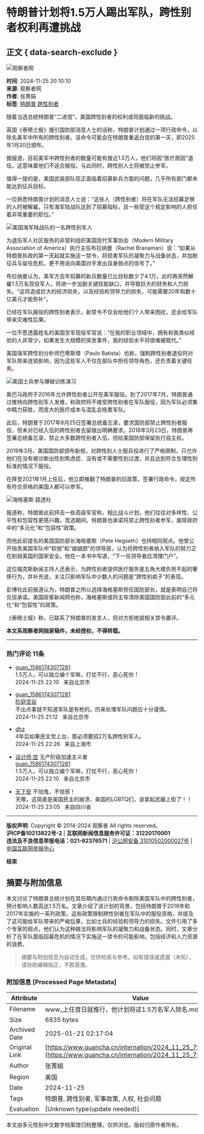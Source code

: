 # 特朗普计划将1.5万人踢出军队，跨性别者权利再遭挑战

## 正文 { data-search-exclude }


![观察者网](../images/mian-logo.png)

**时间**: 2024-11-25 20:10:10  
**来源**: 观察者网  
**作者**: 张菁娟  
**标签**: [特朗普](https://www.guancha.cn/api/search.htm?click=news&keyword=%E7%89%B9%E6%9C%97%E6%99%AE) [跨性别者](https://www.guancha.cn/api/search.htm?click=news&keyword=%E8%B7%A8%E6%80%A7%E5%88%AB%E8%80%85)  

随着当选总统特朗普“二进宫”，美国跨性别者的权利或将面临新的挑战。

英国《泰晤士报》援引国防部消息人士的话称，特朗普计划通过一项行政命令，以除名美军中所有的跨性别者。该命令可能会在特朗普重返白宫的第一天，即2025年1月20日颁布。

据报道，目前美军中跨性别者的数量可能有接近1.5万人，他们将因“医疗原因”退伍，这意味着他们不适合服役。与此同时，跨性别人士将被禁止参军。

值得一提的是，美国武装部队现正面临着招募新兵方面的问题，几乎所有部门都未能达到征兵目标。

一位熟悉特朗普计划的消息人士说：“这些人（跨性别者）将在军队无法招募足够的人时被解雇。只有海军陆战队达到了招募指标，且一些受这个规定影响的人担任着非常重要的职位。”

![美国海军陆战队的一名跨性别军人](https://i.guancha.cn/news/mainland/2024/11/25/20241125183635121.jpg)

为退伍军人社区服务的非营利组织美国现代军事协会（Modern Military Association of America）执行主任布拉纳曼（Rachel Branaman）说：“如果从特朗普执政的第一天起就实施这一禁令，将损害军队的凝聚力与战备状态，并加剧征兵与留任危机，更不用说向美国对手发出自身弱点的信号了。”

布拉纳曼认为，美军方去年招募的新兵数量已比目标数少了4.1万，此时再突然解雇1.5万名现役军人，将进一步加剧关键技能缺口，并导致巨大的财务和人力损失。“这将造成巨大的经济损失，以及经验和领导力的损失，可能需要20年和数十亿美元才能弥补”。

已经在军队服役的跨性别者表示，新禁令不仅会给他们个人带来困扰，还会给军队带来灾难性后果。

一位不愿透露姓名的美国空军现役军官说：“在我的职业领域中，拥有和我类似经验的人非常少，如果发生大规模的突发事件，我的经验水平将很难被取代。”

美国海军跨性别分析师巴蒂斯塔（Paulo Batista）也称，强制跨性别者退役将对军队带来连锁影响，因为这些军人不仅在部队中担任领导角色，还负责着关键任务。

![美国士兵参与爆破训练演习](https://i.guancha.cn/news/mainland/2024/11/25/20241125184235133.png)

奥巴马政府于2016年允许跨性别者公开在美军服役。到了2017年7月，特朗普通过推特向跨性别军人发难，称政府将不接受跨性别者在军队服役，因为军队必须集中精力获胜，而庞大的医疗成本与混乱会拖累军队。

此后，特朗普于2017年8月25日签署总统备忘录，要求国防部禁止跨性别者服役，但未对已经入伍的跨性别者去留做出明确要求。2018年3月23日，特朗普再签署总统备忘录，禁止大多数跨性别者入伍，但给美国防部保留执行自主权。

2019年3月，美国国防部颁布新规，对跨性别人士服兵役进行了严格限制，只允许他们在没有被诊断出性别焦虑症、没有或不需要性别过渡，并且达到符合生理性别标准的情况下服役。

在拜登2021年1月上任后，他立即推翻了特朗普的旧政策，签署行政命令，规定所有符合资格的美国人都可以参军。

![海格塞斯 路透社](https://i.guancha.cn/news/mainland/2024/11/25/20241125182616331.png)

报道称，特朗普此前抨击一些高级军官称，相比战斗计划，他们往往对多样性、公平性和包容性更感兴趣。竞选期间，特朗普也承诺将禁止跨性别者参军，废除政府中的“多元化”和“包容性”政策。

而他此前提名的美国国防部长海格塞斯（Pete Hegseth）也持相同观点。他曾公开指责美国军队中“软弱”和“娘娘腔”的领导层，认为将跨性别者纳入军队的努力正在削弱美国的国家安全。他在一本书中写道，“下一任领导者应清理门户”。

这位福克斯新闻主持人还表示，为跨性别者提供医疗服务是五角大楼负担不起的奢侈行为，并补充说，关注只影响军队中少数人的问题是“跨性别疯子”的表现。

彭博社此前报道认为，特朗普之所以选择海格塞斯担任国防部长，就是表明自己将兑现承诺。美国政客新闻网也称，海格塞斯或将主导清除美国国防部此前的“多元化”和“包容性”的政策。

《泰晤士报》称，已联系了特朗普的发言人，但对方拒绝就相关禁令置评。

**本文系观察者网独家稿件，未经授权，不得转载。**

---

### 热门评论 11条

- [guan_15861743071281](https://user.guancha.cn/user/personal-homepage?uid=876383)  
  1.5万人，可以独立编个军嘛，打仗不行，恶心死你！  
  2024-11-25 22:10   来自北京市

- [guan_15861743071281](https://user.guancha.cn/user/personal-homepage?uid=876383)  
  [阶庭空谷](https://user.guancha.cn/user/personal-homepage?uid=24616)  
  不出点事就不知道军队是有枪的。历来处理军队问题应十分谨慎。  
  2024-11-25 21:12   来自北京市

- [dhz](https://user.guancha.cn/user/personal-homepage?uid=30236)  
  4年后如果民主党上台，那必须要招2万名跨性别军人。  
  2024-11-25 22:26   来自上海市

- [设计师·空](https://user.guancha.cn/user/personal-homepage?uid=216012) 无产阶级加速主义者  
  [guan_15861743071281](https://user.guancha.cn/user/personal-homepage?uid=876383)  
  1.5万人，可以独立编个军嘛，打仗不行，恶心死你！  
  2024-11-25 22:10   来自北京市

- [天下安](https://user.guancha.cn/user/personal-homepage?uid=46416) 不怕鬼，不信邪！  
  天哪，这简直是美国民主的崩溃，美国的LGBTQ们，该拿起武器上街了！！  
  2024-11-25 23:05   来自四川省

---

**版权声明**: Copyright © 2014-2024 观察者 All rights reserved。  
**沪ICP备10213822号-2** | **互联网新闻信息服务许可证：31220170001**  
**违法及不良信息举报电话：021-62376571** | [沪公网安备 31010502000027号](http://www.beian.gov.cn/portal/registerSystemInfo?recordcode=31010502000027) | [中国互联网举报中心](http://www.12377.cn/) 

**结束**
<!-- tcd_original_link https://www.guancha.cn/internation/2024_11_25_756693.shtml -->


## 摘要与附加信息

<!-- tcd_abstract -->
本文讨论了特朗普总统计划在其任期内通过行政命令剔除美国军队中的跨性别者，预计影响人数高达1.5万名。文章介绍了该计划的背景，包括特朗普于2016年和2017年实施的一系列政策，这些政策限制跨性别者在军队中的服役资格，并提及了这可能给军队带来的严峻后果，比如士兵的经验和领导力的损失。文件引用了多个专家的观点，他们认为这种做法将影响军队的凝聚力和战备状态。同时，文章分析了在军队面临招募危机的情况下实施这一禁令的可能影响，包括经济和人力资源的浪费。
<!-- tcd_abstract_end -->

> 摘要与附加信息为自动生成，仅供检索与参考。如有错误或遗漏（未知），请协助编辑指正，不胜感激。

### 附加信息 [Processed Page Metadata]

| Attribute       | Value                                  |
|-----------------|----------------------------------------|
| Filename        | www_上任首日就推行，他计划将这1.5万名军人除名.md                             |
| Size            | 6835 bytes                           |
| Archived Date   | 2025-01-21 02:17:04                             |
| Original Link   | [https://www.guancha.cn/internation/2024_11_25_756693.shtml](https://www.guancha.cn/internation/2024_11_25_756693.shtml)                       |
| Author          | 张菁娟                               |
| Region          | 美国                               |
| Date            | 2024-11-25                                 |
| Tags            | 特朗普, 跨性别者, 军事政策, 人权, 社会问题                                 |
| Evaluation            | [Unknown type(update needed)]                                 |
<!-- tcd_table_end -->

本文由多元性别中文数字档案馆归档整理，仅供浏览。版权归原作者所有。
